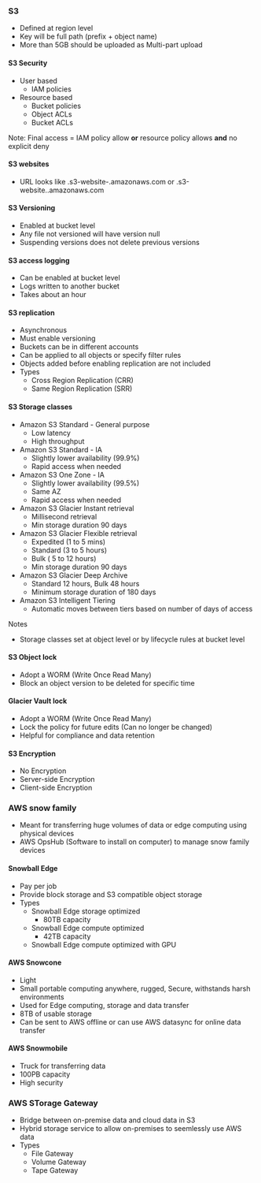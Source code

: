 ### S3
- Defined at region level
- Key will be full path (prefix + object name)
- More than 5GB should be uploaded as Multi-part upload

#### S3 Security
- User based
    - IAM policies
- Resource based
    - Bucket policies
    - Object ACLs
    - Bucket ACLs

Note: Final access = IAM policy allow **or** resource policy allows **and** no explicit deny

#### S3 websites
- URL looks like <bucket-name>.s3-website-<AWS Region>.amazonaws.com or <bucket-name>.s3-website.<AWS Region>.amazonaws.com

#### S3 Versioning
- Enabled at bucket level
- Any file not versioned will have version null
- Suspending versions does not delete previous versions

#### S3 access logging
- Can be enabled at bucket level
- Logs written to another bucket
- Takes about an hour

#### S3 replication
- Asynchronous
- Must enable versioning
- Buckets can be in different accounts
- Can be applied to all objects or specify filter rules
- Objects added before enabling replication are not included
- Types
    - Cross Region Replication (CRR)
    - Same Region Replication (SRR)

#### S3 Storage classes
- Amazon S3 Standard - General purpose
    - Low latency
    - High throughput
- Amazon S3 Standard - IA
    - Slightly lower availability (99.9%)
    - Rapid access when needed
- Amazon S3 One Zone - IA
    - Slightly lower availability (99.5%)
    - Same AZ
    - Rapid access when needed
- Amazon S3 Glacier Instant retrieval
    - Millisecond retrieval
    - Min storage duration 90 days
- Amazon S3 Glacier Flexible retrieval
    - Expedited (1 to 5 mins)
    - Standard (3 to 5 hours)
    - Bulk ( 5 to 12 hours)
    - Min storage duration 90 days
- Amazon S3 Glacier Deep Archive
    - Standard 12 hours, Bulk 48 hours
    - Minimum storage duration of 180 days
- Amazon S3 Intelligent Tiering
    - Automatic moves between tiers based on number of days of access

Notes
- Storage classes set at object level or by lifecycle rules at bucket level

#### S3 Object lock
- Adopt a WORM (Write Once Read Many)
- Block an object version to be deleted for specific time

#### Glacier Vault lock
- Adopt a WORM (Write Once Read Many)
- Lock the policy for future edits (Can no longer be changed)
- Helpful for compliance and data retention

#### S3 Encryption

- No Encryption
- Server-side Encryption
- Client-side Encryption

### AWS snow family
- Meant for transferring huge volumes of data or edge computing using physical devices
- AWS OpsHub (Software to install on computer) to manage snow family devices 

#### Snowball Edge
- Pay per job
- Provide block storage and S3 compatible object storage
- Types
  - Snowball Edge storage optimized
    - 80TB capacity 
  - Snowball Edge compute optimized
    - 42TB capacity
  - Snowball Edge compute optimized with GPU
#### AWS Snowcone
- Light
- Small portable computing anywhere, rugged, Secure, withstands harsh environments
- Used for Edge computing, storage and data transfer
- 8TB of usable storage
- Can be sent to AWS offline or can use AWS datasync for online data transfer

#### AWS Snowmobile
- Truck for transferring data
- 100PB capacity
- High security

### AWS STorage Gateway
- Bridge between on-premise data and cloud data in S3
- Hybrid storage service to allow on-premises to seemlessly use AWS data
- Types
  - File Gateway 
  - Volume Gateway
  - Tape Gateway